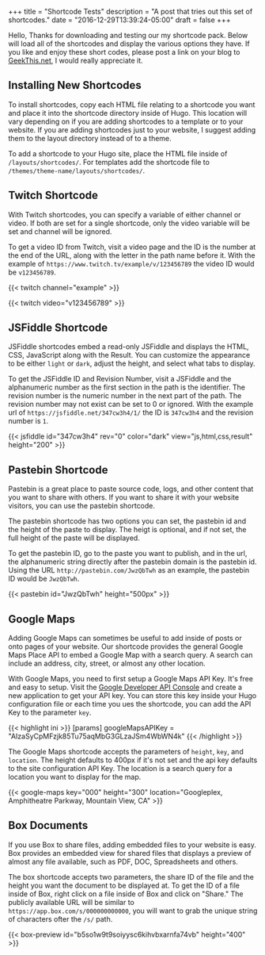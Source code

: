 +++
title = "Shortcode Tests"
description = "A post that tries out this set of shortcodes."
date = "2016-12-29T13:39:24-05:00"
draft = false
+++

Hello,
Thanks for downloading and testing our my shortcode pack. Below will
load all of the shortcodes and display the various options they have.
If you like and enjoy these short codes, please post a link on your
blog to [GeekThis.net][geekthis], I would really appreciate it.

## Installing New Shortcodes
To install shortcodes, copy each HTML file relating to a shortcode you
want and place it into the shortcode directory inside of Hugo. This
location will vary depending on if you are adding shortcodes to a
template or to your website. If you are adding shortcodes just to your
website, I suggest adding them to the layout directory instead of to a
theme.

To add a shortcode to your Hugo site, place the HTML file inside of
`/layouts/shortcodes/`. For templates add the shortcode file to
`/themes/theme-name/layouts/shortcodes/`.

## Twitch Shortcode
With Twitch shortcodes, you can specify a variable of either channel or
video. If both are set for a single shortcode, only the video variable
will be set and channel will be ignored.

To get a video ID from Twitch, visit a video page and the ID is the
number at the end of the URL, along with the letter in the path name
before it. With the example of `https://www.twitch.tv/example/v/123456789`
the video ID would be `v123456789`.

{{< twitch channel="example" >}}

{{< twitch video="v123456789" >}}

## JSFiddle Shortcode
JSFiddle shortcodes embed a read-only JSFiddle and displays the HTML,
CSS, JavaScript along with the Result. You can customize the appearance
to be either `light` or `dark`, adjust the height, and select what
tabs to display.

To get the JSFiddle ID and Revision Number, visit a JSFiddle and the
alphanumeric number as the first section in the path is the identifier.
The revision number is the numeric number in the next part of the path.
The revision number may not exist can be set to 0 or ignored. With
the example url of `https://jsfiddle.net/347cw3h4/1/` the ID is
`347cw3h4` and the revision number is `1`.

{{< jsfiddle id="347cw3h4" rev="0" color="dark" view="js,html,css,result" height="200" >}}

## Pastebin Shortcode
Pastebin is a great place to paste source code, logs, and other content
that you want to share with others. If you want to share it with your
website visitors, you can use the pastebin shortcode.

The pastebin shortcode has two options you can set, the pastebin id
and the height of the paste to display. The heigt is optional, and if
not set, the full height of the paste will be displayed.

To get the pastebin ID, go to the paste you want to publish, and in the
url, the alphanumeric string directly after the pastebin domain is the
pastebin id. Using the URL `http://pastebin.com/JwzQbTwh` as an example,
the pastebin ID would be `JwzQbTwh`.

{{< pastebin id="JwzQbTwh" height="500px" >}}

## Google Maps
Adding Google Maps can sometimes be useful to add inside of posts or
onto pages of your website. Our shortcode provides the general Google
Maps Place API to embed a Google Map with a search query. A search can
include an address, city, street, or almost any other location.

With Google Maps, you need to first setup a Google Maps API Key. It's
free and easy to setup. Visit the [Google Developer API
Console][google-console] and create a new application to get your API
key. You can store this key inside your Hugo configuration file or each
time you ues the shortcode, you can add the API Key to the parameter
`key`.

{{< highlight ini >}}
[params]
	googleMapsAPIKey = "AIzaSyCpMFzjk85Tu75aqMbG3GLzaJSm4WbWN4k"
{{< /highlight >}}

The Google Maps shortcode accepts the parameters of `height`, `key`,
and `location`. The height defaults to 400px if it's not set and the
api key defaults to the site configuration API Key. The location is a
search query for a location you want to display for the map.

{{< google-maps key="000" height="300" location="Googleplex, Amphitheatre Parkway, Mountain View, CA" >}}

## Box Documents
If you use Box to share files, adding embedded files to your website
is easy. Box provides an embedded view for shared files that displays
a preview of almost any file available, such as PDF, DOC, Spreadsheets
and others.

The box shortcode accepts two parameters, the share ID of the file and
the height you want the document to be displayed at. To get the ID of
a file inside of Box, right click on a file inside of Box and click on
"Share." The publicly available URL will be similar to
`https://app.box.com/s/000000000000`, you will want to grab the unique
string of characters ofter the `/s/` path.

{{< box-preview id="b5so1w9t9soiyysc6kihvbxarnfa74vb" height="400" >}}


[google-console]: https://console.developers.google.com/
[geekthis]: http://geekthis.net
